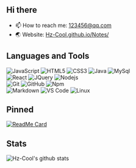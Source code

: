 ## Hi there 

- 📫 How to reach me: [123456@qq.com](mailto:123456@qq.com)
- 🌏 Website: [Hz-Cool.github.io/Notes/](https://hz-cool.github.io/Notes/)


## Languages and Tools

![JavaScript](https://img.shields.io/badge/-JavaScript-%23F7DF1C?style=for-the-badge&logo=javascript&logoColor=000000&labelColor=%23F7DF1C&color=%23FFCE5A)
![HTML5](https://img.shields.io/badge/-HTML5-%23E44D27?style=for-the-badge&logo=html5&logoColor=ffffff)
![CSS3](https://img.shields.io/badge/-CSS3-%231572B6?style=for-the-badge&logo=css3)
![Java](https://img.shields.io/badge/-Java-EA0001?style=for-the-badge&logo=java&logoColor=ffffff)
![MySql](https://img.shields.io/badge/MySql-F29111?style=for-the-badge&logo=mysql&logoColor=white)
<br>
![React](https://img.shields.io/badge/-React-61DAFB?style=for-the-badge&logo=react&logoColor=ffffff)
![JQuery](https://img.shields.io/badge/jQuery-0769AD?style=for-the-badge&logo=jquery&logoColor=white)
![Nodejs](https://img.shields.io/badge/-Nodejs-339933?style=for-the-badge&logo=Node.js&logoColor=ffffff)
<br>
![Git](https://img.shields.io/badge/-Git-%23F05032?style=for-the-badge&logo=git&logoColor=%23ffffff)
![GitHub](https://img.shields.io/badge/-GitHub-181717?style=for-the-badge&logo=github)
![Npm](https://img.shields.io/badge/-npm-CB3837?style=for-the-badge&logo=npm)
<br>
![Markdown](https://img.shields.io/badge/Markdown-000000?style=for-the-badge&logo=markdown&logoColor=white)
![VS Code](http://img.shields.io/badge/-VS%20Code-007ACC?style=for-the-badge&logo=visual-studio-code&logoColor=ffffff)
![Linux](http://img.shields.io/badge/-Linux-0078D6?style=for-the-badge&logo=linux&logoColor=ffffff)

## Pinned

[![ReadMe Card](https://github-readme-stats-ten.vercel.app/api/pin/?username=hz-cool&repo=notes)](https://github.com/hz-cool/notes)

## Stats

<!-- 
![Lang](https://github-readme-stats.vercel.app/api/top-langs/?username=netcan&hide=ipynb,html&layout=compact)
-->

![Hz-Cool's github stats](https://github-readme-stats.vercel.app/api?username=Hz-Cool&show_icons=true)


